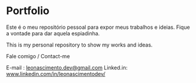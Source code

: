 # Portfolio

Este é o meu repositório pessoal para expor meus trabalhos e ideias. 
Fique a vontade para dar aquela espiadinha.  

This is my personal repository to show my works and ideas. 

Fale comigo / Contact-me

E-mail : leonascimento.dev@gmail.com
Linked.in: www.linkedin.com/in/leonascimentodev/ 

